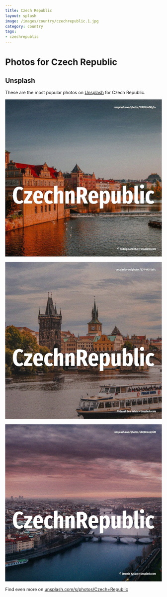 ```yaml
---
title: Czech Republic
layout: splash
image: /images/country/czechrepublic.1.jpg
category: country
tags:
- czechrepublic
---
```

# Photos for Czech Republic

## Unsplash

These are the most popular photos on [Unsplash](https://unsplash.com) for Czech Republic.

![Czech Republic](/images/country/czechrepublic.1.jpg)

![Czech Republic](/images/country/czechrepublic.2.jpg)

![Czech Republic](/images/country/czechrepublic.3.jpg)

Find even more on [unsplash.com/s/photos/Czech+Republic](https://unsplash.com/s/photos/Czech+Republic)